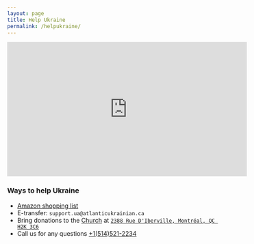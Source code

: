 ```yaml
---
layout: page
title: Help Ukraine
permalink: /helpukraine/
---
```


<iframe src="https://www.facebook.com/plugins/video.php?height=314&href=https%3A%2F%2Fwww.facebook.com%2Fhanna.tatsenko%2Fvideos%2F1141098793373195%2F&show_text=false&width=560&t=0" width="560" height="314" style="border:none;overflow:hidden" scrolling="no" frameborder="0" allowfullscreen="true" allow="autoplay; clipboard-write; encrypted-media; picture-in-picture; web-share" allowFullScreen="true">
</iframe>

### Ways to help Ukraine

* [Amazon shopping list](https://www.amazon.ca/hz/wishlist/ls/34QNHNJ5U3J18?ref_=wl_share)
* E-transfer: `support.ua@atlanticukrainian.ca`
* Bring donations to the [Church](https://goo.gl/maps/bzQcvRP5gcxKyXX1A) at [`2388 Rue D'Iberville, Montréal, QC H2K 3C6`](https://goo.gl/maps/bzQcvRP5gcxKyXX1A)
* Call us for any questions [+1(514)521-2234](tel:+1(514)521-2234)    
